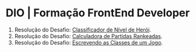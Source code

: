 # DIO | Formação FrontEnd Developer
1. Resolução do Desafio: [Classificador de Nível de Herói](https://github.com/felipesabbado/dio-frontend-developer/tree/main/desafio1).
2. Resolução do Desafio: [Calculadora de Partidas Rankeadas](https://github.com/felipesabbado/dio-frontend-developer/tree/main/desafio2).
3. Resolução do Desafio: [Escrevendo as Classes de um Jogo](https://github.com/felipesabbado/dio-frontend-developer/tree/main/desafio3).